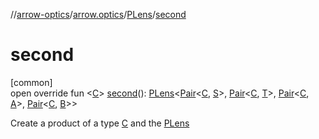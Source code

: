 //[arrow-optics](../../../index.md)/[arrow.optics](../index.md)/[PLens](index.md)/[second](second.md)

# second

[common]\
open override fun &lt;[C](second.md)&gt; [second](second.md)(): [PLens](index.md)&lt;[Pair](https://kotlinlang.org/api/latest/jvm/stdlib/kotlin/-pair/index.html)&lt;[C](second.md), [S](index.md)&gt;, [Pair](https://kotlinlang.org/api/latest/jvm/stdlib/kotlin/-pair/index.html)&lt;[C](second.md), [T](index.md)&gt;, [Pair](https://kotlinlang.org/api/latest/jvm/stdlib/kotlin/-pair/index.html)&lt;[C](second.md), [A](index.md)&gt;, [Pair](https://kotlinlang.org/api/latest/jvm/stdlib/kotlin/-pair/index.html)&lt;[C](second.md), [B](index.md)&gt;&gt;

Create a product of a type [C](second.md) and the [PLens](index.md)

